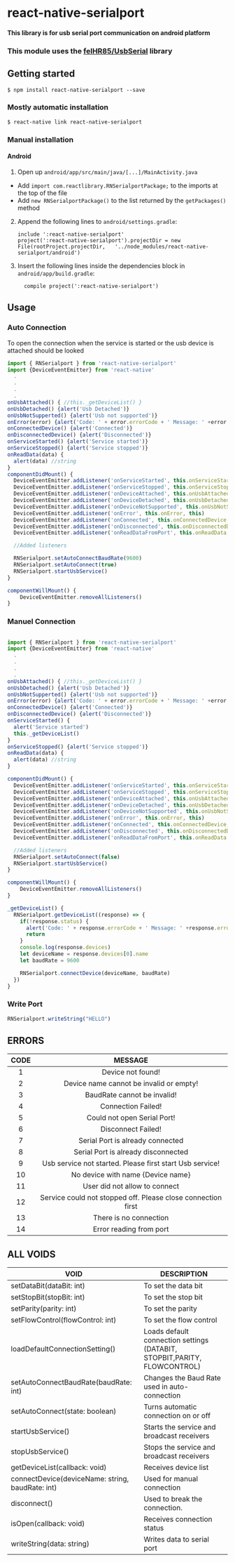 
# react-native-serialport

#### This library is for usb serial port communication on android platform 

### This module uses the [felHR85/UsbSerial](https://github.com/felHR85/UsbSerial) library

## Getting started

`$ npm install react-native-serialport --save`

### Mostly automatic installation

`$ react-native link react-native-serialport`

### Manual installation

#### Android

1. Open up `android/app/src/main/java/[...]/MainActivity.java`
  - Add `import com.reactlibrary.RNSerialportPackage;` to the imports at the top of the file
  - Add `new RNSerialportPackage()` to the list returned by the `getPackages()` method
2. Append the following lines to `android/settings.gradle`:
  	```
  	include ':react-native-serialport'
  	project(':react-native-serialport').projectDir = new File(rootProject.projectDir, 	'../node_modules/react-native-serialport/android')
  	```
3. Insert the following lines inside the dependencies block in `android/app/build.gradle`:
  	```
      compile project(':react-native-serialport')
  	```

## Usage

### Auto Connection

To open the connection when the service is started or the usb device is attached should be looked

```javascript
import { RNSerialport } from 'react-native-serialport'
import {DeviceEventEmitter} from 'react-native'
  .
  .
  .
  .
onUsbAttached() { //this._getDeviceList() }
onUsbDetached() {alert('Usb Detached')}
onUsbNotSupperted() {alert('Usb not supported')}
onError(error) {alert('Code: ' + error.errorCode + ' Message: ' +error.errorMessage)}
onConnectedDevice() {alert('Connected')}
onDisconnectedDevice() {alert('Disconnected')}
onServiceStarted() {alert('Service started')}
onServiceStopped() {alert('Service stopped')}
onReadData(data) {
  alert(data) //string
}
componentDidMount() {
  DeviceEventEmitter.addListener('onServiceStarted', this.onServiceStarted, this)
  DeviceEventEmitter.addListener('onServiceStopped', this.onServiceStopped,this)
  DeviceEventEmitter.addListener('onDeviceAttached', this.onUsbAttached, this)
  DeviceEventEmitter.addListener('onDeviceDetached', this.onUsbDetached, this)
  DeviceEventEmitter.addListener('onDeviceNotSupported', this.onUsbNotSupperted, this)
  DeviceEventEmitter.addListener('onError', this.onError, this)
  DeviceEventEmitter.addListener('onConnected', this.onConnectedDevice, this)
  DeviceEventEmitter.addListener('onDisconnected', this.onDisconnectedDevice, this)
  DeviceEventEmitter.addListener('onReadDataFromPort', this.onReadData, this)

  //Added listeners

  RNSerialport.setAutoConnectBaudRate(9600)
  RNSerialport.setAutoConnect(true)
  RNSerialport.startUsbService()
}

componentWillMount() {
    DeviceEventEmitter.removeAllListeners()
}
```
### Manuel Connection

```javascript

import { RNSerialport } from 'react-native-serialport'
import {DeviceEventEmitter} from 'react-native'
  .
  .
  .
  .
onUsbAttached() { //this._getDeviceList() }
onUsbDetached() {alert('Usb Detached')}
onUsbNotSupperted() {alert('Usb not supported')}
onError(error) {alert('Code: ' + error.errorCode + ' Message: ' +error.errorMessage)}
onConnectedDevice() {alert('Connected')}
onDisconnectedDevice() {alert('Disconnected')}
onServiceStarted() {
  alert('Service started')
  this._getDeviceList()
}
onServiceStopped() {alert('Service stopped')}
onReadData(data) {
  alert(data) //string
}

componentDidMount() {
  DeviceEventEmitter.addListener('onServiceStarted', this.onServiceStarted, this)
  DeviceEventEmitter.addListener('onServiceStopped', this.onServiceStopped,this)
  DeviceEventEmitter.addListener('onDeviceAttached', this.onUsbAttached, this)
  DeviceEventEmitter.addListener('onDeviceDetached', this.onUsbDetached, this)
  DeviceEventEmitter.addListener('onDeviceNotSupported', this.onUsbNotSupperted, this)
  DeviceEventEmitter.addListener('onError', this.onError, this)
  DeviceEventEmitter.addListener('onConnected', this.onConnectedDevice, this)
  DeviceEventEmitter.addListener('onDisconnected', this.onDisconnectedDevice, this)
  DeviceEventEmitter.addListener('onReadDataFromPort', this.onReadData, this)

  //Added listeners
  RNSerialport.setAutoConnect(false)
  RNSerialport.startUsbService()
}

componentWillMount() {
    DeviceEventEmitter.removeAllListeners()
}

_getDeviceList() {
  RNSerialport.getDeviceList((response) => {
    if(!response.status) {
      alert('Code: ' + response.errorCode + ' Message: ' +response.errorMessage)
      return
    } 
    console.log(response.devices)
    let deviceName = response.devices[0].name
    let baudRate = 9600

    RNSerialport.connectDevice(deviceName, baudRate)
  })
}
```


### Write Port
 ```javascript
 RNSerialport.writeString("HELLO")
```
## ERRORS
| CODE |                            MESSAGE                           |
|:----:|:------------------------------------------------------------:|
|   1  | Device not found!                                            |
|   2  | Device name cannot be invalid or empty!                      |
|   3  | BaudRate cannot be invalid!                                  |
|   4  | Connection Failed!                                           |
|   5  | Could not open Serial Port!                                  |
|   6  | Disconnect Failed!                                           |
|   7  | Serial Port is already connected                             |
|   8  | Serial Port is already disconnected                          |
|   9  | Usb service not started. Please first start Usb service!     |
|  10  | No device with name {Device name}                            |
|  11  | User did not allow to connect                                |
|  12  | Service could not stopped off. Please close connection first |
|  13  | There is no connection                                       |
|  14  | Error reading from port                                      |

## ALL VOIDS

| VOID                                             | DESCRIPTION                                                              |
|--------------------------------------------------|--------------------------------------------------------------------------|
| setDataBit(dataBit: int)                         | To set the data bit                                                      |
| setStopBit(stopBit: int)                         | To set the stop bit                                                      |
| setParity(parity: int)                           | To set the parity                                                        |
| setFlowControl(flowControl: int)                 | To set the flow control                                                  |
| loadDefaultConnectionSetting()                   | Loads default connection settings (DATABIT, STOPBIT,PARITY, FLOWCONTROL) |
| setAutoConnectBaudRate(baudRate: int)            | Changes the Baud Rate used in auto-connection                            |
| setAutoConnect(state: boolean)                   | Turns automatic connection on or off                                     |
| startUsbService()                                | Starts the service and broadcast receivers                               |
| stopUsbService()                                 | Stops the service and broadcast receivers                                |
| getDeviceList(callback: void)                    | Receives device list                                                     |
| connectDevice(deviceName: string, baudRate: int) | Used for manual connection                                               |
| disconnect()                                     | Used to break the connection.                                            |
| isOpen(callback: void)                           | Receives connection status                                               |
| writeString(data: string)                        | Writes data to serial port                                               |